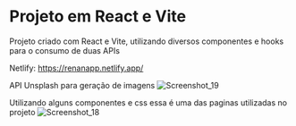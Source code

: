 # Projeto em React e Vite

Projeto criado com React e Vite, utilizando diversos componentes e hooks para o consumo de duas APIs

Netlify: https://renanapp.netlify.app/

API Unsplash para geração de imagens
![Screenshot_19](https://github.com/renanbreier/React-ConsumoAPIs/assets/97745189/8113382a-c534-40c3-a68e-8a95fff8c21b)

Utilizando alguns componentes e css essa é uma das paginas utilizadas no projeto
![Screenshot_18](https://github.com/renanbreier/React-ConsumoAPIs/assets/97745189/b338735b-3b5d-465d-8607-ea1cf69926fd)
